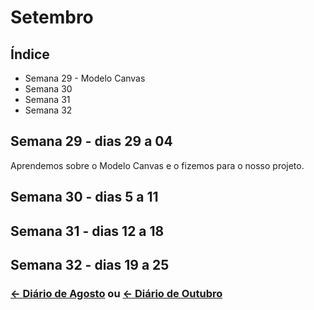 # Setembro

## Índice
* Semana 29 - Modelo Canvas
* Semana 30
* Semana 31 
* Semana 32 


## Semana 29 - dias 29 a 04
Aprendemos sobre o Modelo Canvas e o fizemos para o nosso projeto.


## Semana 30 - dias 5 a 11


## Semana 31 - dias 12 a 18


## Semana 32 - dias 19 a 25



### [← Diário de Agosto](https://github.com/NatanPolsak/Programirins-by-VP/blob/main/diario/Agosto.md) ou [← Diário de Outubro](https://github.com/NatanPolsak/Programirins-by-VP/blob/main/diario/Outubro.md)
